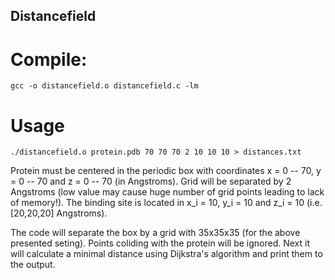 ## Distancefield

# Compile:
`gcc -o distancefield.o distancefield.c -lm`

# Usage
`./distancefield.o protein.pdb 70 70 70 2 10 10 10 > distances.txt`

Protein must be centered in the periodic box with coordinates x = 0 -- 70, y = 0 -- 70 and z = 0 -- 70 (in Angstroms).
Grid will be separated by 2 Angstroms (low value may cause huge number of grid points leading to lack of memory!).
The binding site is located in x_i = 10, y_i = 10 and z_i = 10 (i.e. [20,20,20] Angstroms).

The code will separate the box by a grid with 35x35x35 (for the above presented seting). Points coliding with the protein will
be ignored. Next it will calculate a minimal distance using Dijkstra's algorithm and print them to the output.

